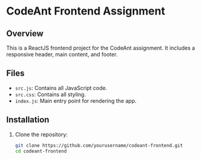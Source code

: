 # CodeAnt Frontend Assignment

## Overview
This is a ReactJS frontend project for the CodeAnt assignment. It includes a responsive header, main content, and footer.

## Files
- `src.js`: Contains all JavaScript code.
- `src.css`: Contains all styling.
- `index.js`: Main entry point for rendering the app.

## Installation

1. Clone the repository:
   ```bash
   git clone https://github.com/yourusername/codeant-frontend.git
   cd codeant-frontend
